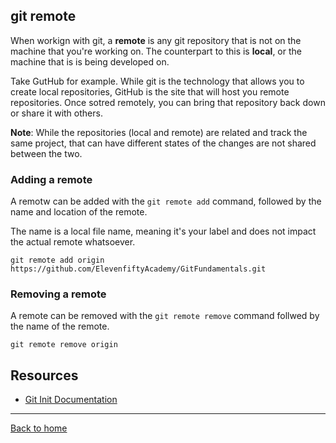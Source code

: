 ## git remote

When workign with git, a **remote** is any git repository that is not on the machine that you're working on. The counterpart to this is **local**, or the machine that is is being developed on. 

Take GutHub for example. While git is the technology that allows you to create local repositories, GitHub is the site that will host you remote repositories. Once sotred remotely, you can bring that repository back down or share it with others.

**Note**: While the repositories (local and remote) are related and track the same project, that can have different states of the changes are not shared between the two. 

### Adding a remote

A remotw can be added with the `git remote add` command, followed by the name and location of the remote.

The name is a local file name, meaning it's your label and does not impact the actual remote whatsoever.

```
git remote add origin https://github.com/ElevenfiftyAcademy/GitFundamentals.git
```

### Removing a remote

A remote can be removed with the `git remote remove` command follwed by the name of the remote.

```
git remote remove origin
```

## Resources

- [Git Init Documentation](https://git-scm.com/docs/git-remote)

---

[Back to home](../README.md)